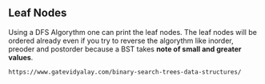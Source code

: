 ## Leaf Nodes 
Using a DFS Algorythm one can print the leaf nodes.
The leaf nodes will be ordered already even if you try to reverse the algorythm like inorder, preoder and postorder because a BST takes __note of small and greater values__.

```bash
https://www.gatevidyalay.com/binary-search-trees-data-structures/
```